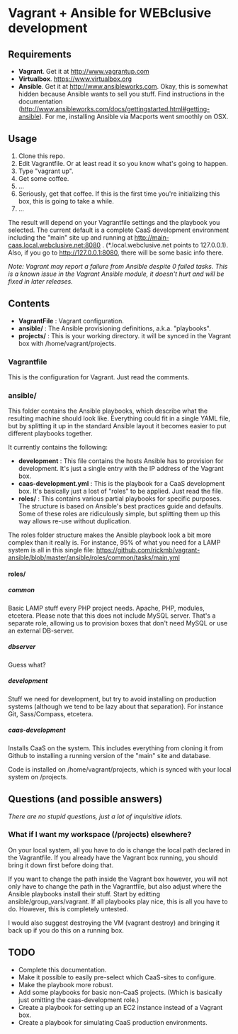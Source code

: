 # Vagrant + Ansible for WEBclusive development

## Requirements

* **Vagrant**. Get it at http://www.vagrantup.com
* **Virtualbox**. https://www.virtualbox.org
* **Ansible**. Get it at http://www.ansibleworks.com. Okay, this is somewhat hidden because Ansible wants to sell you stuff. Find instructions in the documentation (http://www.ansibleworks.com/docs/gettingstarted.html#getting-ansible). For me, installing Ansible via Macports went smoothly on OSX.


## Usage

1. Clone this repo.
1. Edit Vagrantfile. Or at least read it so you know what's going to happen.
1. Type "vagrant up".
1. Get some coffee.
1. ...
1. Seriously, get that coffee. If this is the first time you're initializing this box, this is going to take a while.
1. ...

The result will depend on your Vagrantfile settings and the playbook you selected. The current default is a complete CaaS development environment including the "main" site up and running at http://main-caas.local.webclusive.net:8080 . (*.local.webclusive.net points to 127.0.0.1). Also, if you go to http://127.0.0.1:8080, there will be some basic info there.

*Note: Vagrant may report a failure from Ansible despite 0 failed tasks. This is a known issue in the Vagrant Ansible module, it doesn't hurt and will be fixed in later releases.*

## Contents

* **VagrantFile** : Vagrant configuration.
* **ansible/** : The Ansible provisioning definitions, a.k.a. "playbooks".
* **projects/** : This is your working directory. it will be synced in the Vagrant box with /home/vagrant/projects.

### Vagrantfile

This is the configuration for Vagrant. Just read the comments.

### ansible/

This folder contains the Ansible playbooks, which describe what the resulting machine should look like. Everything could fit in a single YAML file, but by splitting it up in the standard Ansible layout it becomes easier to put different playbooks together.

It currently contains the following:

* **development** : This file contains the hosts Ansible has to provision for development. It's just a single entry with the IP address of the Vagrant box.
* **caas-development.yml** : This is the playbook for a CaaS development box. It's basically just a lost of "roles" to be applied. Just read the file.
* **roles/** : This contains various partial playbooks for specific purposes. The structure is based on Ansible's best practices guide and defaults. Some of these roles are ridiculously simple, but splitting them up this way allows re-use without duplication.

The roles folder structure makes the Ansible playbook look a bit more complex than it really is. For instance, 95% of what you need for a LAMP system is all in this single file: https://github.com/rickmb/vagrant-ansible/blob/master/ansible/roles/common/tasks/main.yml

#### roles/

##### common

Basic LAMP stuff every PHP project needs. Apache, PHP, modules, etcetera. Please note that this does not include MySQL server. That's a separate role, allowing us to provision boxes that don't need MySQL or use an external DB-server.

##### dbserver

Guess what?

##### development

Stuff we need for development, but try to avoid installing on production systems (although we tend to be lazy about that separation). For instance Git, Sass/Compass, etcetera.

##### caas-development

Installs CaaS on the system. This includes everything from cloning it from Github to installing a running version of the "main" site and database.

Code is installed on /home/vagrant/projects, which is synced with your local system on /projects.

## Questions (and possible answers)
*There are no stupid questions, just a lot of inquisitive idiots.*

### What if I want my workspace (/projects) elsewhere?

On your local system, all you have to do is change the local path declared in the Vagrantfile. If you already have the Vagrant box running, you should bring it down first before doing that.

If you want to change the path inside the Vagrant box however, you will not only have to change the path in the Vagrantfile, but also adjust where the Ansible playbooks install their stuff. Start by editting ansible/group_vars/vagrant. If all playbooks play nice, this is all you have to do. However, this is completely untested.

I would also suggest destroying the VM (vagrant destroy) and bringing it back up if you do this on a running box.


## TODO

* Complete this documentation.
* Make it possible to easily pre-select which CaaS-sites to configure.
* Make the playbook more robust.
* Add some playbooks for basic non-CaaS projects. (Which is basically just omitting the caas-development role.)
* Create a playbook for setting up an EC2 instance instead of a Vagrant box.
* Create a playbook for simulating CaaS production environments.

